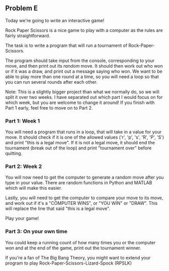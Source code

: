 Problem E
---------

Today we're going to write an interactive game! 

Rock Paper Scissors is a nice game to play with a computer as the rules are fairly straightforward. 

The task is to write a program that will run a tournament of Rock-Paper-Scissors. 

The program should take input from the console, corresponding to your move, and then print out its *random* move.
It should then work out who won or if it was a draw, and print out a message saying who won.
We want to be able to play more than one round at a time, so you will need a loop so that you can run several rounds after each other. 

Note: This is a slightly bigger project than what we normally do, so we will split it over two weeks. I have separated out which part I would focus on for which week, but you are welcome to change it around! If you finish with Part 1 early, feel free to move on to Part 2.


### Part 1: Week 1

You will need a program that runs in a loop, that will take in a value for your move.
It should check if it is one of the allowed values ('r', 'p', 's', 'R', 'P', 'S') and print "this is a legal move". 
If it is not a legal move, it should end the tournament (break out of the loop) and print "tournament over" before quitting. 

### Part 2: Week 2

You will now need to get the computer to generate a random move after you type in your value. There are random functions in Python and MATLAB which will make this easier. 

Lastly, you will need to get the computer to compare your move to its move, and work out if it's a "COMPUTER WINS", or "YOU WIN" or "DRAW".
This will replace the line that said "this is a legal move". 

Play your game!

### Part 3: On your own time

You could keep a running count of how many times you or the computer won and at the end of the game, print out the tournament winner.

If you're a fan of The Big Bang Theory, you might want to extend your program to play Rock-Paper-Scissors-Lizard-Spock (RPSLK)

